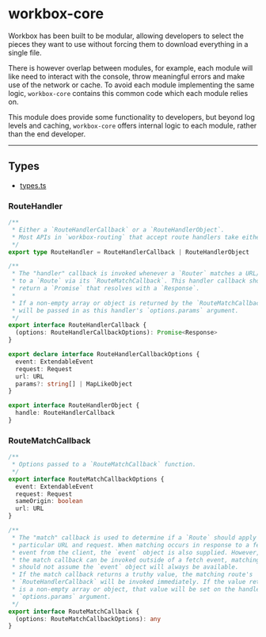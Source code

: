 # workbox-core

Workbox has been built to be modular, allowing developers to select the pieces they want to use without forcing them to download everything in a single file.

There is however overlap between modules, for example, each module will like need to interact with the console, throw meaningful errors and make use of the network or cache. To avoid each module implementing the same logic, `workbox-core` contains this common code which each module relies on.

This module does provide some functionality to developers, but beyond log levels and caching, `workbox-core` offers internal logic to each module, rather than the end developer.


---

<!--  -->
<!--  -->

## Types

- [types.ts](https://github.com/GoogleChrome/workbox/blob/v7/packages/workbox-core/src/types.ts)


### RouteHandler

```ts
/**
 * Either a `RouteHandlerCallback` or a `RouteHandlerObject`.
 * Most APIs in `workbox-routing` that accept route handlers take either.
 */
export type RouteHandler = RouteHandlerCallback | RouteHandlerObject

/**
 * The "handler" callback is invoked whenever a `Router` matches a URL/Request
 * to a `Route` via its `RouteMatchCallback`. This handler callback should
 * return a `Promise` that resolves with a `Response`.
 *
 * If a non-empty array or object is returned by the `RouteMatchCallback` it
 * will be passed in as this handler's `options.params` argument.
 */
export interface RouteHandlerCallback {
  (options: RouteHandlerCallbackOptions): Promise<Response>
}

export declare interface RouteHandlerCallbackOptions {
  event: ExtendableEvent
  request: Request
  url: URL
  params?: string[] | MapLikeObject
}

export interface RouteHandlerObject {
  handle: RouteHandlerCallback
}
```

### RouteMatchCallback

```ts
/**
 * Options passed to a `RouteMatchCallback` function.
 */
export interface RouteMatchCallbackOptions {
  event: ExtendableEvent
  request: Request
  sameOrigin: boolean
  url: URL
}

/**
 * The "match" callback is used to determine if a `Route` should apply for a
 * particular URL and request. When matching occurs in response to a fetch
 * event from the client, the `event` object is also supplied. However, since
 * the match callback can be invoked outside of a fetch event, matching logic
 * should not assume the `event` object will always be available.
 * If the match callback returns a truthy value, the matching route's
 * `RouteHandlerCallback` will be invoked immediately. If the value returned
 * is a non-empty array or object, that value will be set on the handler's
 * `options.params` argument.
 */
export interface RouteMatchCallback {
  (options: RouteMatchCallbackOptions): any
}
```

